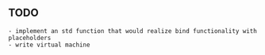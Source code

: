TODO
----
	- implement an std function that would realize bind functionality with placeholders
	- write virtual machine
